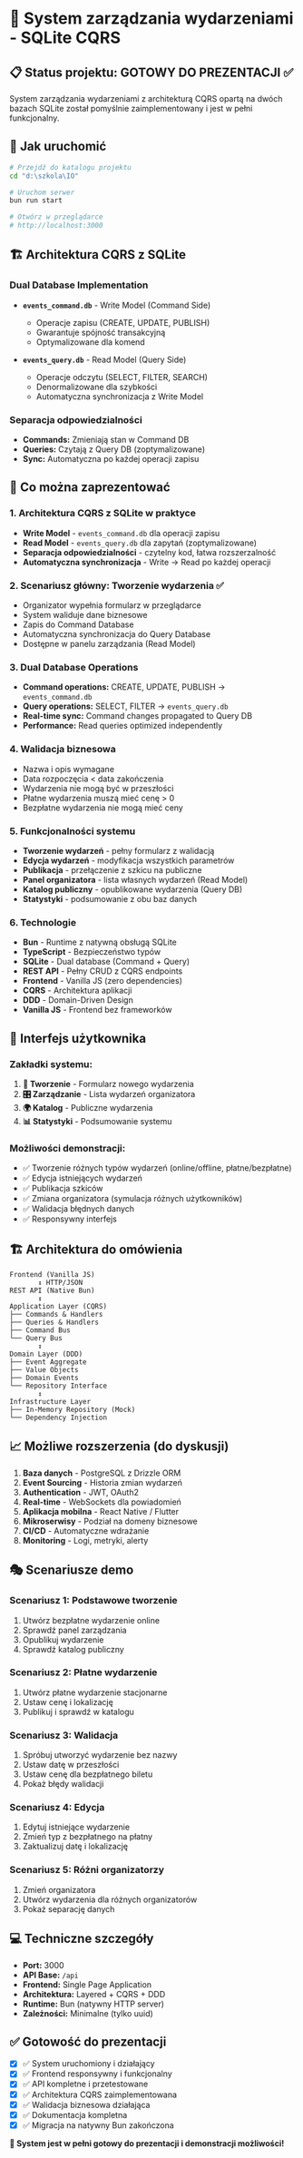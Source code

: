 # 🎉 System zarządzania wydarzeniami - SQLite CQRS

## 📋 Status projektu: GOTOWY DO PREZENTACJI ✅

System zarządzania wydarzeniami z architekturą CQRS opartą na dwóch bazach SQLite został pomyślnie zaimplementowany i jest w pełni funkcjonalny.

## 🚀 Jak uruchomić

```bash
# Przejdź do katalogu projektu
cd "d:\szkola\IO"

# Uruchom serwer
bun run start

# Otwórz w przeglądarce
# http://localhost:3000
```

## 🏗️ Architektura CQRS z SQLite

### Dual Database Implementation
- **`events_command.db`** - Write Model (Command Side)
  - Operacje zapisu (CREATE, UPDATE, PUBLISH)
  - Gwarantuje spójność transakcyjną
  - Optymalizowane dla komend

- **`events_query.db`** - Read Model (Query Side)  
  - Operacje odczytu (SELECT, FILTER, SEARCH)
  - Denormalizowane dla szybkości
  - Automatyczna synchronizacja z Write Model

### Separacja odpowiedzialności
- **Commands:** Zmieniają stan w Command DB
- **Queries:** Czytają z Query DB (zoptymalizowane)
- **Sync:** Automatyczna po każdej operacji zapisu

## 🎯 Co można zaprezentować

### 1. **Architektura CQRS z SQLite w praktyce**
- **Write Model** - `events_command.db` dla operacji zapisu
- **Read Model** - `events_query.db` dla zapytań (zoptymalizowane)
- **Separacja odpowiedzialności** - czytelny kod, łatwa rozszerzalność
- **Automatyczna synchronizacja** - Write → Read po każdej operacji

### 2. **Scenariusz główny: Tworzenie wydarzenia** ✅
- Organizator wypełnia formularz w przeglądarce
- System waliduje dane biznesowe
- Zapis do Command Database
- Automatyczna synchronizacja do Query Database
- Dostępne w panelu zarządzania (Read Model)

### 3. **Dual Database Operations**
- **Command operations:** CREATE, UPDATE, PUBLISH → `events_command.db`
- **Query operations:** SELECT, FILTER → `events_query.db`
- **Real-time sync:** Command changes propagated to Query DB
- **Performance:** Read queries optimized independently

### 4. **Walidacja biznesowa**
- Nazwa i opis wymagane
- Data rozpoczęcia < data zakończenia  
- Wydarzenia nie mogą być w przeszłości
- Płatne wydarzenia muszą mieć cenę > 0
- Bezpłatne wydarzenia nie mogą mieć ceny

### 5. **Funkcjonalności systemu**
- **Tworzenie wydarzeń** - pełny formularz z walidacją
- **Edycja wydarzeń** - modyfikacja wszystkich parametrów
- **Publikacja** - przełączenie z szkicu na publiczne
- **Panel organizatora** - lista własnych wydarzeń (Read Model)
- **Katalog publiczny** - opublikowane wydarzenia (Query DB)
- **Statystyki** - podsumowanie z obu baz danych

### 6. **Technologie**
- **Bun** - Runtime z natywną obsługą SQLite
- **TypeScript** - Bezpieczeństwo typów
- **SQLite** - Dual database (Command + Query)
- **REST API** - Pełny CRUD z CQRS endpoints
- **Frontend** - Vanilla JS (zero dependencies)
- **CQRS** - Architektura aplikacji
- **DDD** - Domain-Driven Design
- **Vanilla JS** - Frontend bez frameworków

## 🎨 Interfejs użytkownika

### Zakładki systemu:
1. **📝 Tworzenie** - Formularz nowego wydarzenia
2. **🎛️ Zarządzanie** - Lista wydarzeń organizatora
3. **🌍 Katalog** - Publiczne wydarzenia  
4. **📊 Statystyki** - Podsumowanie systemu

### Możliwości demonstracji:
- ✅ Tworzenie różnych typów wydarzeń (online/offline, płatne/bezpłatne)
- ✅ Edycja istniejących wydarzeń
- ✅ Publikacja szkiców
- ✅ Zmiana organizatora (symulacja różnych użytkowników)
- ✅ Walidacja błędnych danych
- ✅ Responsywny interfejs

## 🏗️ Architektura do omówienia

```
Frontend (Vanilla JS)
       ↕ HTTP/JSON
REST API (Native Bun)
       ↕ 
Application Layer (CQRS)
├── Commands & Handlers
├── Queries & Handlers  
├── Command Bus
└── Query Bus
       ↕
Domain Layer (DDD)
├── Event Aggregate
├── Value Objects
├── Domain Events
└── Repository Interface
       ↕
Infrastructure Layer
├── In-Memory Repository (Mock)
└── Dependency Injection
```

## 📈 Możliwe rozszerzenia (do dyskusji)

1. **Baza danych** - PostgreSQL z Drizzle ORM
2. **Event Sourcing** - Historia zmian wydarzeń
3. **Authentication** - JWT, OAuth2
4. **Real-time** - WebSockets dla powiadomień
5. **Aplikacja mobilna** - React Native / Flutter
6. **Mikroserwisy** - Podział na domeny biznesowe
7. **CI/CD** - Automatyczne wdrażanie
8. **Monitoring** - Logi, metryki, alerty

## 🎭 Scenariusze demo

### Scenariusz 1: Podstawowe tworzenie
1. Utwórz bezpłatne wydarzenie online
2. Sprawdź panel zarządzania
3. Opublikuj wydarzenie
4. Sprawdź katalog publiczny

### Scenariusz 2: Płatne wydarzenie
1. Utwórz płatne wydarzenie stacjonarne
2. Ustaw cenę i lokalizację
3. Publikuj i sprawdź w katalogu

### Scenariusz 3: Walidacja
1. Spróbuj utworzyć wydarzenie bez nazwy
2. Ustaw datę w przeszłości
3. Ustaw cenę dla bezpłatnego biletu
4. Pokaż błędy walidacji

### Scenariusz 4: Edycja
1. Edytuj istniejące wydarzenie
2. Zmień typ z bezpłatnego na płatny
3. Zaktualizuj datę i lokalizację

### Scenariusz 5: Różni organizatorzy
1. Zmień organizatora
2. Utwórz wydarzenia dla różnych organizatorów
3. Pokaż separację danych

## 💻 Techniczne szczegóły

- **Port:** 3000
- **API Base:** `/api`
- **Frontend:** Single Page Application
- **Architektura:** Layered + CQRS + DDD
- **Runtime:** Bun (natywny HTTP server)
- **Zależności:** Minimalne (tylko uuid)

## ✅ Gotowość do prezentacji

- [x] ✅ System uruchomiony i działający
- [x] ✅ Frontend responsywny i funkcjonalny  
- [x] ✅ API kompletne i przetestowane
- [x] ✅ Architektura CQRS zaimplementowana
- [x] ✅ Walidacja biznesowa działająca
- [x] ✅ Dokumentacja kompletna
- [x] ✅ Migracja na natywny Bun zakończona

**🎯 System jest w pełni gotowy do prezentacji i demonstracji możliwości!**
